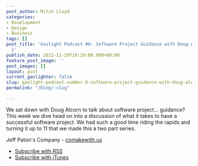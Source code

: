 ```yaml
---
post_author: Mitch Lloyd
categories:
- Development
- Design
- Business
tags: []
post_title: 'Gaslight Podcast #6: Software Project Guidance with Doug Alcorn - Part
  1'
publish_date: 2012-11-29T18:29:00.000+00:00
feature_post_image: ''
post_images: []
layout: post
current_gaslighter: false
slug: gaslight-podcast-number-6-software-project-guidance-with-doug-alcorn-part-1
permalink: "/blog/:slug"

---
```

We sat down with Doug Alcorn to talk about software project... guidance? This week we dive head on into a discussion of what it takes to have a successful software project. We had such a good time riding the rapids and turning it up to 11 that we made this a two part series.

Jeff Paton's Company - [comakewith.us](http://comakewith.us)

* [Subscribe with RSS](http://feeds.feedburner.com/gaslightpodcast)
* [Subscribe with iTunes](https://itunes.apple.com/us/podcast/gaslight-software-blog/id563643631)
